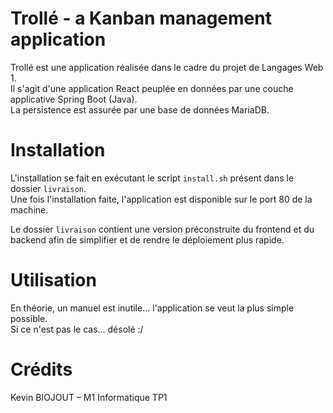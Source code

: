 # Trollé - a Kanban management application

Trollé est une application réalisée dans le cadre du projet de Langages 
Web 1.  
Il s'agit d'une application React peuplée en données par une couche 
applicative Spring Boot (Java).  
La persistence est assurée par une base de données MariaDB.  

# Installation

L'installation se fait en exécutant le script `install.sh` présent dans le 
dossier `livraison`.  
Une fois l'installation faite, l'application est disponible sur le port 80 
de la machine.  
  
Le dossier `livraison` contient une version préconstruite du frontend et 
du backend afin de simplifier et de rendre le déploiement plus rapide.

# Utilisation

En théorie, un manuel est inutile... l'application se veut la plus simple 
possible.  
Si ce n'est pas le cas... désolé :/

# Crédits

Kevin BIOJOUT – M1 Informatique TP1
